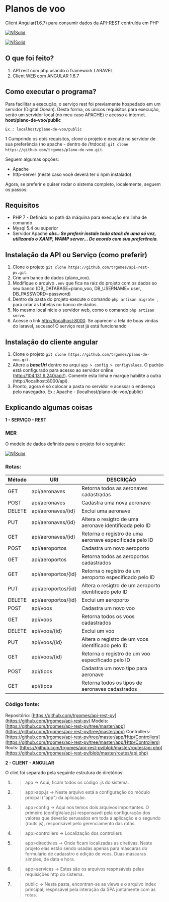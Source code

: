 # Planos de voo
Client Angular(1.6.7) para consumir dados da [API-REST](https://github.com/trgomes/api-rest-pv) contruída em PHP

 
[![N|Solid](https://uploaddeimagens.com.br/images/001/207/572/full/20140509082052-Button_play.png?1513005795)](http://trgomes.esy.es/plano-de-voo/public/voos)

[![N|Solid](https://uploaddeimagens.com.br/images/001/211/513/full/home.JPG?1513233629)](https://nodesource.com/products/nsolid)

## O que foi feito?
1) API rest com php usando o framework LARAVEL
2) Client WEB com ANGULAR 1.6.7

## Como executar o programa?

Para facilitar a execução,  o serviço rest foi previamente hospedado em um servidor (Digital Ocean). Desta forma, os únicos requisitos para execução, serão um servidor local (no meu caso APACHE) e acesso a internet. **host/plano-de-voo/public**

    Ex.: localhost/plano-de-voo/public
    
1 Cumprindo os dois requisitos, clone o projeto e execute no servidor de sua preferência (no apache -  dentro de /htdocs): `git clone https://github.com/trgomes/plano-de-voo.git`.

Seguem  algumas opções:
- Apache
- http-server (neste caso você deverá ter o npm instalado)

Agora, se preferir e quiser rodar o sistema completo, localemente, seguem os passos:

Requisitos
------------
- PHP 7 - Definido no path da máquina para execução em linha de comando
- Mysql 5.4 ou superior
- Servidor Apache
***obs.: Se preferir instale toda stack de uma só vez, utilizando o XAMP, WAMP server... De acordo com sua preferência.***

Instalação da API ou Serviço (como preferir)
------------
1. Clone o projeto `git clone https://github.com/trgomes/api-rest-pv.git`.
2. Crie um banco de dados (plano_voo).
3. Modifique o arquivo `.env` que fica na raiz do projeto com os dados so seu banco (DB_DATABASE=plano_voo, DB_USERNAME= user, DB_PASSWORD=password)
4. Dentro da pasta do projeto execute o comando `php artisan migrate `, para criar as tabelas no banco de dados.
6. No mesmo local nicie o servidor web, como o comando `php artisan serve`.
7. Acesse o link [http://localhost:8000](http://localhost:8000). Se aparecer a tela de boas vindas do laravel, sucesso! O serviço rest já está funcionando

Instalação do cliente angular
------------
1. Clone o projeto `git clone https://github.com/trgomes/plano-de-voo.git`.
2. Altere a ***baseUri*** dentro no arqui `app > config > configValues`. O padrão está configurado para acesso ao servidor online (http://104.131.9.240/api/). Comente esta linha e marque habilite a outra (http://localhost:8000/api).
3. Pronto, agora é só colocar a pasta no servidor e acessar o endereço pelo navegadro. Ex.: Apache - (localhost/plano-de-voo/public)

Explicando algumas coisas
------------
**1 - SERVIÇO - REST**

### MER
O modelo de dados definido para o projeto foi o seguinte:

[![N|Solid](https://uploaddeimagens.com.br/images/001/211/454/full/MER-plano-de-voo.png?1513225716)](https://nodesource.com/products/nsolid)


### Rotas:

| Método | URI | DESCRIÇÃO |
| ------ | ------ | ------ |
| GET    | api/aeronaves       | Retorna todos as aeronaves cadastradas
| POST   | api/aeronaves       | Cadastra uma nova aeronave
| DELETE | api/aeronaves/{id}  | Exclui uma aeronave
| PUT    | api/aeronaves/{id}  | Altera o resigtro de uma aeronave identificada pelo ID
| GET    | api/aeronaves/{id}  | Retorna o registro de uma aeronave especificada pelo ID
| POST   | api/aeroportos      | Cadastra um novo aeroporto
| GET    | api/aeroportos      | Retorna todos as aeroportos cadastrados
| GET    | api/aeroportos/{id} | Retorna o registro de um aeroporto especificado pelo ID
| PUT    | api/aeroportos/{id} | Altera o resigtro de um aeroporto identificado pelo ID
| DELETE | api/aeroportos/{id} | Exclui um aeroporto
| POST   | api/voos            | Cadastra um novo voo
| GET    | api/voos            | Retorna todos os voos cadastrados
| DELETE | api/voos/{id}       | Exclui um voo
| PUT    | api/voos/{id}       | Altera o registro de um voos identificado pelo ID
| GET    | api/voos/{id}       | Retorna o registro de um voo especificado pelo ID
| POST   | api/tipos           | Cadastra um novo tipo para aeronave
| GET    | api/tipos           | Retorna todos os tipos de aeronaves cadastrados


### Código fonte: 
Repositório: [https://github.com/trgomes/api-rest-pv](https://github.com/trgomes/api-rest-pv)
Models: [https://github.com/trgomes/api-rest-pv/tree/master/app](https://github.com/trgomes/api-rest-pv/tree/master/app)
Controllers: [https://github.com/trgomes/api-rest-pv/tree/master/app/Http/Controllers](https://github.com/trgomes/api-rest-pv/tree/master/app/Http/Controllers)
Routs: [https://github.com/trgomes/api-rest-pv/blob/master/routes/api.php](https://github.com/trgomes/api-rest-pv/blob/master/routes/api.php)

**2 - CLIENT - ANGULAR**

O clint foi separado pela seguinte estrutura de diretórios:

1) >app -> Aqui, ficam todos os código .js do sistema.
2)    >app>app.js -> Neste arquivo está a configuração do módulo pricipal ("app") da     aplicação.
3)    >app>config -> Aqui nos temos dois arquivos importantes. O primeiro (configValue.js) responsavél pela configuração dos valores que deverão serusados em toda a aplicação e o segundo (routs.js), responsável pelo gerenciamento das rotas.
4)  >app>controllers -> Localização dos controllers
5)  >app>directivies -> Onde ficam localizadas as diretivas. Neste projeto elas estão sendo usadas apenas para máscaras do formulário de cadasstro e edição  de voos. Duas máscaras simples, de data e hora.
6) >app>services -> Estes são os arquivos respnsáveis pelas requisições http do sistema.
7) >public ->  Nesta pasta, encontran-se as views e o arquivo index principal, respnsável pela interação da SPA juntamente com as rotas.

    
    

